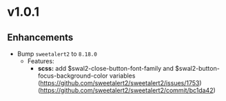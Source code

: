 ﻿# v1.0.1

## Enhancements

* Bump `sweetalert2` to `8.18.0`
  * Features:
    * **scss:**  add \$swal2-close-button-font-family and $swal2-button-focus-background-color variables (https://github.com/sweetalert2/sweetalert2/issues/1753) (https://github.com/sweetalert2/sweetalert2/commit/bc1da42)
